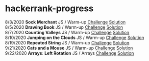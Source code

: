 # hackerrank-progress
8/3/2020 **Sock Merchant** JS / Warm-up 
[Challenge](https://www.hackerrank.com/challenges/sock-merchant/problem?h_r=profile)
[Solution](https://github.com/MDShields7/hackerrank-progress/solutions/sock-merchant.js/)<br>
8/5/2020 **Drawing Book** JS / Warm-up 
[Challenge](https://www.hackerrank.com/challenges/drawing-book/problem?h_r=profile)
[Solution](https://github.com/MDShields7/hackerrank-progress/solutions/drawing-book.js/)<br>
8/7/2020 **Counting Valleys** JS / Warm-up
[Challenge](https://www.hackerrank.com/challenges/counting-valleys/problem?h_l=profile)
[Solution](https://github.com/MDShields7/hackerrank-progress/solutions/drawing-book.js/)<br>
8/10/2020 **Jumping on the Clouds** JS / Warm-up
[Challenge](https://www.hackerrank.com/challenges/jumping-on-the-clouds/problem?h_l=iprofile)
[Solution](https://github.com/MDShields7/hackerrank-progress/solutions/drawing-book.js/)<br>
8/19/2020 **Repeated String** JS / Warm-up
[Challenge](https://www.hackerrank.com/challenges/repeated-string/problem?h_r=profile)
[Solution](https://github.com/MDShields7/hackerrank-progress/solutions/repeated-string.js/)<br>
9/21/2020 **Cats and a Mouse** JS / Warm-up
[Challenge](https://www.hackerrank.com/challenges/cats-and-a-mouse/problem?h_r=profile)
[Solution](https://github.com/MDShields7/hackerrank-progress/solutions/cats-and-a-mouse.js/)<br>
9/22/2020 **Arrays: Left Rotation** JS / Arrays
[Challenge](https://www.hackerrank.com/challenges/ctci-array-left-rotation/problem)
[Solution](https://github.com/MDShields7/hackerrank-progress/solutions/array-left-rotation.js/)<br>